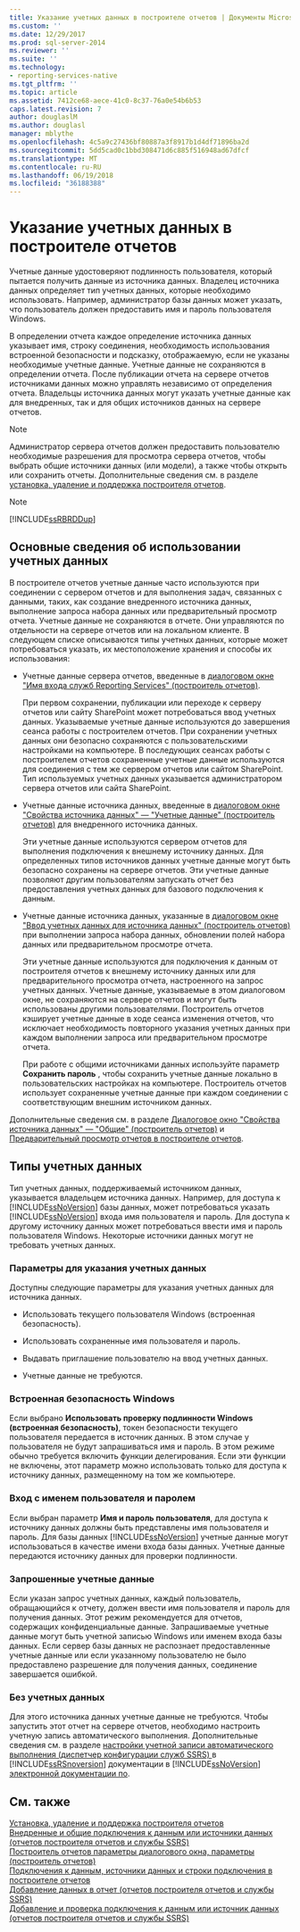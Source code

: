 ```yaml
---
title: Указание учетных данных в построителе отчетов | Документы Microsoft
ms.custom: ''
ms.date: 12/29/2017
ms.prod: sql-server-2014
ms.reviewer: ''
ms.suite: ''
ms.technology:
- reporting-services-native
ms.tgt_pltfrm: ''
ms.topic: article
ms.assetid: 7412ce68-aece-41c0-8c37-76a0e54b6b53
caps.latest.revision: 7
author: douglaslM
ms.author: douglasl
manager: mblythe
ms.openlocfilehash: 4c5a9c27436bf80887a3f8917b1d4df71896ba2d
ms.sourcegitcommit: 5dd5cad0c1bbd308471d6c885f516948ad67dfcf
ms.translationtype: MT
ms.contentlocale: ru-RU
ms.lasthandoff: 06/19/2018
ms.locfileid: "36188388"
---
```

# <a name="specify-credentials-in-report-builder"></a>Указание учетных данных в построителе отчетов
  Учетные данные удостоверяют подлинность пользователя, который пытается получить данные из источника данных. Владелец источника данных определяет тип учетных данных, которые необходимо использовать. Например, администратор базы данных может указать, что пользователь должен предоставить имя и пароль пользователя Windows.  
  
 В определении отчета каждое определение источника данных указывает имя, строку соединения, необходимость использования встроенной безопасности и подсказку, отображаемую, если не указаны необходимые учетные данные. Учетные данные не сохраняются в определении отчета. После публикации отчета на сервере отчетов источниками данных можно управлять независимо от определения отчета. Владельцы источника данных могут указать учетные данные как для внедренных, так и для общих источников данных на сервере отчетов.  
  
> [!NOTE]  
>  Администратор сервера отчетов должен предоставить пользователю необходимые разрешения для просмотра сервера отчетов, чтобы выбрать общие источники данных (или модели), а также чтобы открыть или сохранить отчеты. Дополнительные сведения см. в разделе [установка, удаление и поддержка построителя отчетов](../../2014/reporting-services/install-uninstall-and-report-builder-support.md).  
  
> [!NOTE]  
>  [!INCLUDE[ssRBRDDup](../includes/ssrbrddup-md.md)]  
  
## <a name="understanding-when-credentials-are-used"></a>Основные сведения об использовании учетных данных  
 В построителе отчетов учетные данные часто используются при соединении с сервером отчетов и для выполнения задач, связанных с данными, таких, как создание внедренного источника данных, выполнение запроса набора данных или предварительный просмотр отчета. Учетные данные не сохраняются в отчете. Они управляются по отдельности на сервере отчетов или на локальном клиенте. В следующем списке описываются типы учетных данных, которые может потребоваться указать, их местоположение хранения и способы их использования:  
  
-   Учетные данные сервера отчетов, введенные в [диалоговом окне "Имя входа служб Reporting Services" (построитель отчетов)](report-builder/reporting-services-login-dialog-box-report-builder.md).  
  
     При первом сохранении, публикации или переходе к серверу отчетов или сайту SharePoint может потребоваться ввод учетных данных. Указываемые учетные данные используются до завершения сеанса работы с построителем отчетов. При сохранении учетных данных они безопасно сохраняются с пользовательскими настройками на компьютере. В последующих сеансах работы с построителем отчетов сохраненные учетные данные используются для соединения с тем же сервером отчетов или сайтом SharePoint. Тип используемых учетных данных указывается администратором сервера отчетов или сайта SharePoint.  
  
-   Учетные данные источника данных, введенные в [диалоговом окне "Свойства источника данных" — "Учетные данные" (построитель отчетов)](../../2014/reporting-services/data-source-properties-dialog-box-credentials-report-builder.md) для внедренного источника данных.  
  
     Эти учетные данные используются сервером отчетов для выполнения подключения к внешнему источнику данных. Для определенных типов источников данных учетные данные могут быть безопасно сохранены на сервере отчетов. Эти учетные данные позволяют другим пользователям запускать отчет без предоставления учетных данных для базового подключения к данным.  
  
-   Учетные данные источника данных, указанные в [диалоговом окне "Ввод учетных данных для источника данных" (построитель отчетов)](report-data/enter-data-source-credentials-dialog-box-report-builder.md) при выполнении запроса набора данных, обновлении полей набора данных или предварительном просмотре отчета.  
  
     Эти учетные данные используются для подключения к данным от построителя отчетов к внешнему источнику данных или для предварительного просмотра отчета, настроенного на запрос учетных данных. Учетные данные, указываемые в этом диалоговом окне, не сохраняются на сервере отчетов и могут быть использованы другими пользователями. Построитель отчетов кэширует учетные данные в ходе сеанса изменения отчетов, что исключает необходимость повторного указания учетных данных при каждом выполнении запроса или предварительном просмотре отчета.  
  
     При работе с общими источниками данных используйте параметр **Сохранить пароль** , чтобы сохранить учетные данные локально в пользовательских настройках на компьютере. Построитель отчетов использует сохраненные учетные данные при каждом соединении с соответствующим внешним источником данных.  
  
 Дополнительные сведения см. в разделе [Диалоговое окно "Свойства источника данных" — "Общие" (построитель отчетов)](../../2014/reporting-services/data-source-properties-dialog-box-general-report-builder.md) и [Предварительный просмотр отчетов в построителе отчетов](report-builder/previewing-reports-in-report-builder.md).  
  
## <a name="types-of-credentials"></a>Типы учетных данных  
 Тип учетных данных, поддерживаемый источником данных, указывается владельцем источника данных. Например, для доступа к [!INCLUDE[ssNoVersion](../includes/ssnoversion-md.md)] базы данных, может потребоваться указать [!INCLUDE[ssNoVersion](../includes/ssnoversion-md.md)] входа имя пользователя и пароль. Для доступа к другому источнику данных может потребоваться ввести имя и пароль пользователя Windows. Некоторые источники данных могут не требовать учетных данных.  
  
### <a name="options-for-specifying-credentials"></a>Параметры для указания учетных данных  
 Доступны следующие параметры для указания учетных данных для источника данных.  
  
-   Использовать текущего пользователя Windows (встроенная безопасность).  
  
-   Использовать сохраненные имя пользователя и пароль.  
  
-   Выдавать приглашение пользователю на ввод учетных данных.  
  
-   Учетные данные не требуются.  
  
### <a name="windows-integrated-security"></a>Встроенная безопасность Windows  
 Если выбрано **Использовать проверку подлинности Windows (встроенная безопасность)**, токен безопасности текущего пользователя передается в источник данных. В этом случае у пользователя не будут запрашиваться имя и пароль. В этом режиме обычно требуется включить функции делегирования. Если эти функции не включены, этот параметр можно использовать только для доступа к источнику данных, размещенному на том же компьютере.  
  
### <a name="user-name-and-password-login"></a>Вход с именем пользователя и паролем  
 Если выбран параметр **Имя и пароль пользователя**, для доступа к источнику данных должны быть представлены имя пользователя и пароль. Для базы данных [!INCLUDE[ssNoVersion](../includes/ssnoversion-md.md)] учетные данные могут использоваться в качестве имени входа базы данных. Учетные данные передаются источнику данных для проверки подлинности.  
  
### <a name="prompted-credentials"></a>Запрошенные учетные данные  
 Если указан запрос учетных данных, каждый пользователь, обращающийся к отчету, должен ввести имя пользователя и пароль для получения данных. Этот режим рекомендуется для отчетов, содержащих конфиденциальные данные. Запрашиваемые учетные данные могут быть учетной записью Windows или именем входа базы данных. Если сервер базы данных не распознает предоставленные учетные данные или если указанному пользователю не было предоставлено разрешение для получения данных, соединение завершается ошибкой.  
  
### <a name="no-credentials"></a>Без учетных данных  
 Для этого источника данных учетные данные не требуются. Чтобы запустить этот отчет на сервере отчетов, необходимо настроить учетную запись автоматического выполнения. Дополнительные сведения см. в разделе [настройки учетной записи автоматического выполнения &#40;диспетчер конфигурации служб SSRS&#41; ](install-windows/configure-the-unattended-execution-account-ssrs-configuration-manager.md) в [!INCLUDE[ssRSnoversion](../includes/ssrsnoversion-md.md)] документации в [!INCLUDE[ssNoVersion](../includes/ssnoversion-md.md)] [электронной документации по](http://go.microsoft.com/fwlink/?linkid=121312).  
  
## <a name="see-also"></a>См. также  
 [Установка, удаление и поддержка построителя отчетов](../../2014/reporting-services/install-uninstall-and-report-builder-support.md)   
 [Внедренные и общие подключения к данным или источники данных &#40;отчетов построителя отчетов и службы SSRS&#41;](../../2014/reporting-services/embedded-and-shared-data-connections-or-data-sources-report-builder-and-ssrs.md)   
 [Построитель отчетов параметры диалогового окна, параметры &#40;построитель отчетов&#41;](report-builder/set-default-options-for-report-builder.md)   
 [Подключения к данным, источники данных и строки подключения в построителе отчетов](../../2014/reporting-services/data-connections-data-sources-and-connection-strings-in-report-builder.md)   
 [Добавление данных в отчет &#40;отчетов построителя отчетов и службы SSRS&#41;](report-data/report-datasets-ssrs.md)   
 [Добавление и проверка подключения к данным или источник данных &#40;отчетов построителя отчетов и службы SSRS&#41;](report-data/add-and-verify-a-data-connection-report-builder-and-ssrs.md)  
  
  
